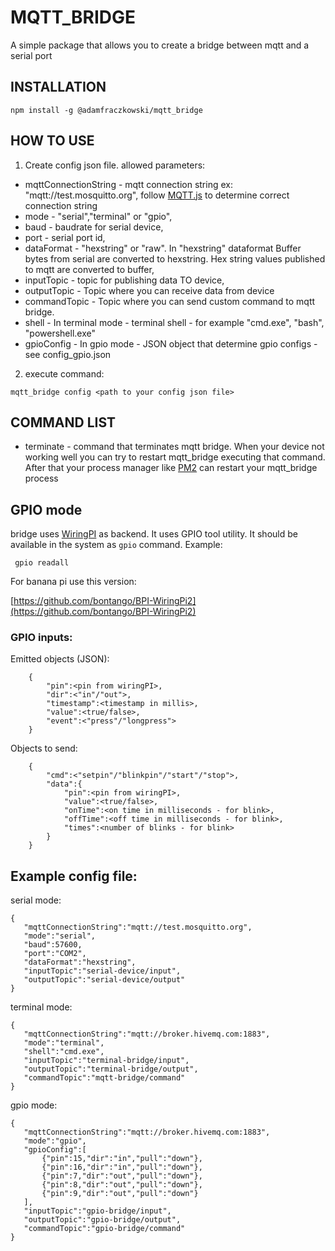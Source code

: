 # MQTT_BRIDGE


A simple package that allows you to create a bridge between mqtt and a serial port

## INSTALLATION 

```
npm install -g @adamfraczkowski/mqtt_bridge
```

## HOW TO USE

1. Create config json file. allowed parameters:

 - mqttConnectionString - mqtt connection string ex: "mqtt://test.mosquitto.org", follow [MQTT.js](https://github.com/mqttjs/MQTT.js) to determine correct connection string
 - mode - "serial","terminal" or "gpio",
 - baud - baudrate for serial device,
 - port - serial port id,
 - dataFormat -  "hexstring" or "raw". In "hexstring" dataformat Buffer bytes from serial are converted to hexstring. Hex string values published to mqtt are converted to buffer,
 - inputTopic - topic for publishing data TO device,
 - outputTopic - Topic where you can receive data from device
 - commandTopic - Topic where you can send custom command to mqtt bridge. 
 - shell - In terminal mode - terminal shell - for example "cmd.exe", "bash", "powershell.exe"
 - gpioConfig - In gpio mode - JSON object that determine gpio configs - see config_gpio.json

 2. execute command:

 ```
 mqtt_bridge config <path to your config json file>
 ```

## COMMAND LIST

- terminate - command that terminates mqtt bridge. When your device not working well you can try to restart mqtt_bridge executing that command. After that your process manager like  [PM2](https://github.com/Unitech/pm2) can restart your mqtt_bridge process 

 ## GPIO mode

 bridge uses [WiringPI](http://wiringpi.com/) as backend. It uses GPIO tool utility. It should be available in the system as ``gpio`` command. Example:

```
 gpio readall 
```

For banana pi use this version:

[https://github.com/bontango/BPI-WiringPi2](https://github.com/bontango/BPI-WiringPi2)


### GPIO inputs:

Emitted objects (JSON):

```
    {
        "pin":<pin from wiringPI>,
        "dir":<"in"/"out">,
        "timestamp":<timestamp in millis>,
        "value":<true/false>,
        "event":<"press"/"longpress">
    }
```

Objects to send:

```
    {
        "cmd":<"setpin"/"blinkpin"/"start"/"stop">,
        "data":{
            "pin":<pin from wiringPI>,
            "value":<true/false>,
            "onTime":<on time in milliseconds - for blink>,
            "offTime":<off time in milliseconds - for blink>,
            "times":<number of blinks - for blink>
        }
    }
```
 ## Example config file:

serial mode:

 ```
 {
    "mqttConnectionString":"mqtt://test.mosquitto.org",
    "mode":"serial",
    "baud":57600,
    "port":"COM2",
    "dataFormat":"hexstring",
    "inputTopic":"serial-device/input",
    "outputTopic":"serial-device/output"
}
 ```

 terminal mode:

 ```
 {
    "mqttConnectionString":"mqtt://broker.hivemq.com:1883",
    "mode":"terminal",
    "shell":"cmd.exe",
    "inputTopic":"terminal-bridge/input",
    "outputTopic":"terminal-bridge/output",
    "commandTopic":"mqtt-bridge/command"
}
 
 ```

 gpio mode:

 ```
 {
    "mqttConnectionString":"mqtt://broker.hivemq.com:1883",
    "mode":"gpio",
    "gpioConfig":[
        {"pin":15,"dir":"in","pull":"down"},
        {"pin":16,"dir":"in","pull":"down"},
        {"pin":7,"dir":"out","pull":"down"},
        {"pin":8,"dir":"out","pull":"down"},
        {"pin":9,"dir":"out","pull":"down"}
    ],
    "inputTopic":"gpio-bridge/input",
    "outputTopic":"gpio-bridge/output",
    "commandTopic":"gpio-bridge/command"
}
 ```